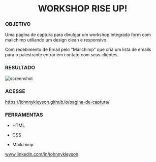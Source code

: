 <h1 align="center"> WORKSHOP RISE UP! </h1>

### **OBJETIVO**
Uma pagina de captura para divulgar um workshop integrado form com mailchimp utiliando um design clean e responsivo.

Com recebimento de Email pelo "Mailchimp" que cria um lista de emails para o palestrante entrar em contato com seus clientes.

### **RESULTADO**
![screenshot](https://user-images.githubusercontent.com/72710750/97117292-6ef5fe80-16e1-11eb-8f22-092d21c0b4eb.png)

### **ACESSE**
 https://johnnykleyson.github.io/pagina-de-captura/.

### **FERRAMENTAS**
- HTML

- CSS

- Mailchimp

www.linkedin.com/in/johnnykleyson
